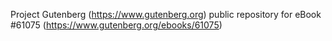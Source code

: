 Project Gutenberg (https://www.gutenberg.org) public repository for
eBook #61075 (https://www.gutenberg.org/ebooks/61075)
